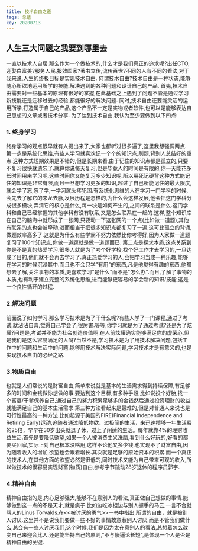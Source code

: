 ```yaml
---
title: 技术自由之道
tags: 总结 
key: 20200713
---
```

人生三大问题之我要到哪里去
------------------
一直以技术人自居.那么作为一个做技术的,什么才是我们真正的追求呢?出任CTO,迎娶白富美?服务人民,报效国家?著书立传,流传百世?不同的人有不同的看法,对于我来说,人生的终极目标是实现技术自由.
何谓技术自由?技术自由是一种状态,能够随心所欲地运用所学的技能,解决遇到的各种问题和设计自己的产品.
首先,技术自由需要对一些基本的原理有很好的掌握,在此基础之上遇到了问题不管是通过学习新技能还是迁移过去的经验,都能很好的解决问题.
同时,技术自由还要能灵活的运用所学,打造属于自己的产品,这个产品不一定是实物或者软件,也可以是能够表达自己思想的文章或者技术分享.
为了达到技术自由,我认为至少要做到以下四点:

### 1. 终身学习
终身学习的观点很早就有人提出来了,大家也都听过很多遍了,这里我想强调两点.
第一点是系统化思维,有些人学习就喜欢记一个个的知识点,刷题,背别人总结好的重点.这种方式短期效果是不错的,但是长期来看,由于记住的知识点都是孤立的,只要不复习很快就遗忘了.就算你说每天复习,但是毕竟人的时间是有限的,你一天能花多长时间用来学习呢,这些时间你又能复习多少知识呢.所以用死记硬背这种方式能记住的知识是非常有限,而且一旦想学习更多的知识,超过了自己所能记住的最大限度,就会学了忘,忘了学,一学习就头疼犯困.有系统化思维的人在学习一门学科的时候,会先去了解它的来龙去脉,发展历程是怎样的,为什么会这样发展,他会把这门学科分成很多模块,弄清它的核心是什么,每一块是如何产生的,之间的联系是什么.这门学科和自己已经掌握的其他学科有没有联系,又是怎么联系在一起的.这样,整个知识库在自己的脑海中就形成了一张网,只要动一下这张网的一个点(比如做一道题),其他有联系的点也会被牵动,进而相当于把很多知识点都复习了一遍,这可比孤立的背诵,做题效率高多了.这就是为什么有些学霸不努力依然比你考得好,因为人家做一道题复习了100个知识点,你做一道题就是做一道题而已.
第二点是探求本质,这点关系到你是不是真的热爱学习.很多人就是为了考个好学校,找个好工作才去学习的,一旦达成了目的,他们就不会再去学习了.真正热爱学习的人,会把学习当成一种乐趣,能够在学习的时候沉浸其中.而且也不会只学"有用"的东西,凡是他觉得有趣的东西,他都想去了解,关注事物的本质,更喜欢学习"是什么"而不是"怎么办".而且,了解了事物的本质,也有利于建立完整的系统化思维,进而能够更容易的学会新的知识/技能,这是一个良性循环的过程.
### 2.解决问题
前面说了如何学习,那么学习技术是为了干什么呢?有些人学了一门课程,通过了考试,就沾沾自喜,觉得自己学会了,很厉害.等等,你学习就是为了通过考试?还是为了炫耀?问题是,考试并不能为社会创造价值啊.在人前炫耀确实能够满足你的虚荣心.但是我们是这么容易满足的人吗?当然不是,学习技术是为了用技术解决问题,包括工作中的问题和生活中的问题.能够用技术解决实际问题,学习技术才是有意义的,也是实现技术自由的必经之路.
### 3.物质自由
也就是人们常说的是财富自由,简单来说就是基本的生活需求得到持续保障,有足够多的时间和金钱做你想做的事.要达到这个目标,有多种手段,比如说投个好胎,找一个富婆/干爹保养自己,通过自己的努力积累足够多的金钱然后通过投资理财的收益就能满足自己的基本生活需求.第三种方法看起来是最难的,但是对普通人来说也是可行性最高的一种方法.比如起源于美国的FIRE(Financial Independence and Retiring Early)运动,追随者通过降低物欲、过极简的生活，来迅速攒够一年生活费的25倍，早早在30岁出头就退了休，过上了闲适的生活。每年就靠4%的理财收益生活.首先是要降低欲望,如果一个人被消费主义洗脑,看到什么好玩的,好看的都要买回家,实际上对自己根本没啥用,这样不论他又多少钱,也实现不了财富自由,因为随着收入的增加,欲望也会跟着增长.其次就是足够的原始资本的积累.而一个真正的技术人,在其他方面的欲望必然是很低的,同时技术又能为自己带来可观的收入,所以做技术的很容易实现财富(物质)自由,参考字节跳动28岁退休的程序员郭宇.
### 4.精神自由
精神自由指的是,内心足够强大,能够不在意别人的看法,真正做自己想做的事情.能够做到这一点的不是天才,就是疯子.比如边吃冰棍边与别人握手的马云,一言不合就骂人的Linus Torvalds.在<<被讨厌的勇气>>一书中指出,所谓的自由，就是被别人讨厌.这里并不是说我们要做一些不好的事情故意惹别人讨厌,而是不管我们做什么,总会有一些人讨厌我们,这个时候,我们是因为太在意别人的看法,总想着怎么改变自己来迎合比人,还是能坚持自己的原则,"不与傻逼论长短",是体现一个人是否是精神自由的关键.

